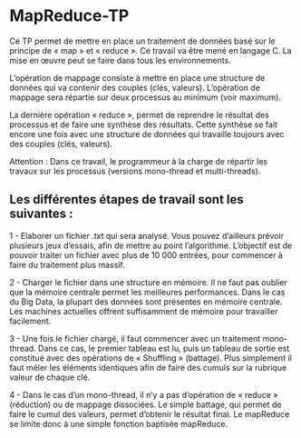 # MapReduce-TP

Ce TP permet de mettre en place un traitement de données basé sur le principe de « map » et « reduce ». Ce travail va être mené en langage C. La mise en œuvre peut se faire dans tous les environnements.

L’opération de mappage consiste à mettre en place une structure de données qui va contenir des couples (clés, valeurs). L’opération de mappage sera répartie sur deux processus au minimum (voir maximum).

La dernière opération « reduce », permet de reprendre le résultat des processus et de faire une synthèse des résultats. Cette synthèse se fait encore une fois avec une structure de données qui travaille toujours avec des couples (clés, valeurs).

Attention : Dans ce travail, le programmeur à la charge de répartir les travaux sur les processus (versions mono-thread et multi-threads).

## Les différentes étapes de travail sont les suivantes :

1 - Elaborer un fichier .txt qui sera analysé. Vous pouvez d’ailleurs prévoir plusieurs jeux d’essais, afin de mettre au point l’algorithme. L’objectif est de pouvoir traiter un fichier avec plus de 10 000 entrées, pour commencer à faire du traitement plus massif.

2 - Charger le fichier dans une structure en mémoire. Il ne faut pas oublier que la mémoire centrale permet les meilleures performances. Dans le cas du Big Data, la plupart des données sont présentes en mémoire centrale. Les machines actuelles offrent suffisamment de mémoire pour travailler facilement.

3 - Une fois le fichier chargé, il faut commencer avec un traitement mono-thread. Dans ce cas, le premier tableau est lu, puis un tableau de sortie est constitué avec des opérations de « Shuffling » (battage). Plus simplement il faut mêler les éléments identiques afin de faire des cumuls sur la rubrique valeur de chaque clé.

4 - Dans le cas d’un mono-thread, il n’y a pas d’opération de « reduce » (réduction) ou de mappage dissociées. Le simple battage, qui permet de faire le cumul des valeurs, permet d’obtenir le résultat final. Le mapReduce se limite donc à une simple fonction baptisée mapReduce.

